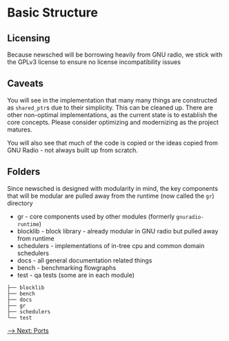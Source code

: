 # Basic Structure

## Licensing

Because newsched will be borrowing heavily from GNU radio, we stick with the GPLv3 license to ensure no license incompatibility issues

## Caveats

You will see in the implementation that many many things are constructed as `shared_ptr`s due to their simplicity.  This can be cleaned up.  There are other non-optimal implementations, as the current state is to establish the core concepts.  Please consider optimizing and modernizing as the project matures.

You will also see that much of the code is copied or the ideas copied from GNU Radio - not always built up from scratch.

## Folders

Since newsched is designed with modularity in mind, the key components that will be modular are pulled away from the runtime (now called the `gr`) directory

- gr - core components used by other modules (formerly `gnuradio-runtime`)
- blocklib - block library - already modular in GNU radio but pulled away from runtime
- schedulers - implementations of in-tree cpu and common domain schedulers
- docs - all general documentation related things
- bench - benchmarking flowgraphs 
- test - qa tests (some are in each module)

```
├── blocklib
├── bench
├── docs
├── gr
├── schedulers
└── test
```

[--> Next: Ports](03_Ports)